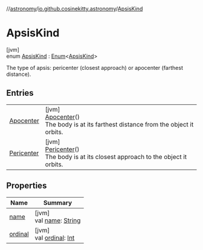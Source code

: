 //[astronomy](../../../index.md)/[io.github.cosinekitty.astronomy](../index.md)/[ApsisKind](index.md)

# ApsisKind

[jvm]\
enum [ApsisKind](index.md) : [Enum](https://kotlinlang.org/api/latest/jvm/stdlib/kotlin/-enum/index.html)&lt;[ApsisKind](index.md)&gt; 

The type of apsis: pericenter (closest approach) or apocenter (farthest distance).

## Entries

| | |
|---|---|
| [Apocenter](-apocenter/index.md) | [jvm]<br>[Apocenter](-apocenter/index.md)()<br>The body is at its farthest distance from the object it orbits. |
| [Pericenter](-pericenter/index.md) | [jvm]<br>[Pericenter](-pericenter/index.md)()<br>The body is at its closest approach to the object it orbits. |

## Properties

| Name | Summary |
|---|---|
| [name](../-eclipse-kind/-none/index.md#-372974862%2FProperties%2F-1216412040) | [jvm]<br>val [name](../-eclipse-kind/-none/index.md#-372974862%2FProperties%2F-1216412040): [String](https://kotlinlang.org/api/latest/jvm/stdlib/kotlin/-string/index.html) |
| [ordinal](../-eclipse-kind/-none/index.md#-739389684%2FProperties%2F-1216412040) | [jvm]<br>val [ordinal](../-eclipse-kind/-none/index.md#-739389684%2FProperties%2F-1216412040): [Int](https://kotlinlang.org/api/latest/jvm/stdlib/kotlin/-int/index.html) |
